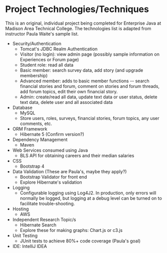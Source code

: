 # Project Technologies/Techniques 

<p>This is an original, individual project being completed for Enterprise Java at Madison Area Technical College. 
The technologies list is adapted from instructor Paula Waite's sample list.</p>

* Security/Authentication
  * Tomcat's JDBC Realm Authentication
  * Visitor (no login): view admin page (possibly sample information on Experiences or Forum page)
  * Student role: read all data
  * Basic member: search survey data, add story (and upgrade membership)
  * Advanced member: adds to basic member functions -- search financial stories and forum, 
  comment on stories and forum threads, add forum topics, edit their own financial story.
  * Admin: create/read all data, update text data or user status, delete text data, delete user and all associated data
* Database
  * MySQL
  * Store users, roles, surveys, financial stories, forum topics, any user comments, etc.
* ORM Framework
  * Hibernate 5 (Confirm version?)
* Dependency Management
  * Maven
* Web Services consumed using Java
  * BLS API for obtaining careers and their median salaries
* CSS 
  * Bootstrap 4
* Data Validation (These are Paula's, maybe they apply?)
  * Bootstrap Validator for front end
  * Explore Hibernate's validation  
* Logging
  * Configurable logging using Log4J2. In production, only errors will normally be logged, but logging at a debug level can be turned on to facilitate trouble-shooting. 
* Hosting
  * AWS
* Independent Research Topic/s
  * Hibernate Search
  * Explore these for making graphs: Chart.js or c3.js
* Unit Testing
  * JUnit tests to achieve 80%+ code coverage (Paula's goal)
* IDE: IntelliJ IDEA